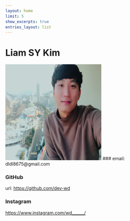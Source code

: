 ```yaml
---
layout: home
limit: 5
show_excerpts: true
entries_layout: list
---
```




# Liam SY Kim


<img src="images/profile.jpeg" width="300" height="300">
###  email: dldl8675@gmail.com


### GitHub
url: https://github.com/dev-wd
### Instagram
 https://www.instagram.com/wd______/
